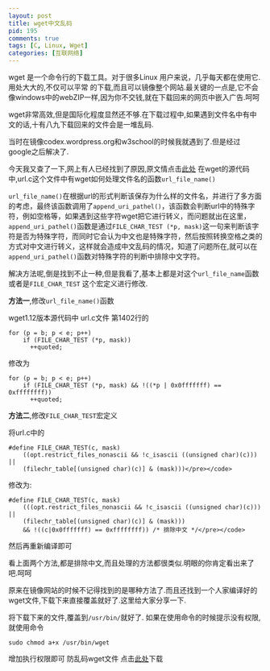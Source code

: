 ```yaml
---
layout: post
title: wget中文乱码
pid: 195
comments: true
tags: [C, Linux, Wget]
categories: [互联网络]
---
```

wget 是一个命令行的下载工具。对于很多Linux 用户来说，几乎每天都在使用它.用处大大的,不仅可以平常 的下载,而且可以镜像整个网站.最关键的一点是,它不会像windows中的webZIP一样,因为你不交钱,就在下载回来的网页中嵌入广告.呵呵

wget非常高效,但是国际化程度显然还不够.在下载过程中,如果遇到文件名中有中文的话,十有八九下载回来的文件会是一堆乱码.

当时在镜像codex.wordpress.org和w3school的时候我就遇到了.但是经过google之后解决了.

今天我又查了一下,网上有人已经找到了原因,原文情点击[此处](http://cocobear.info/blog/2008/04/19/wget-chinese-encode/)
在wget的源代码中,url.c这个文件中有wget如何处理文件名的函数`url_file_name()`

`url_file_name()`在根据url的形式判断该保存为什么样的文件名，并进行了多方面的考虑，最终该函数调用了`append_uri_pathel()`，该函数会判断url中的特殊字符，例如空格等，如果遇到这些字符wget把它进行转义，而问题就出在这里，`append_uri_pathel()`函数是通过`FILE_CHAR_TEST (*p, mask)`这一句来判断该字符是否为特殊字符，而同时它会认为中文也是特殊字符，然后按照转换空格之类的方式对中文进行转义，这样就会造成中文乱码的情况，知道了问题所在,就可以在`append_uri_pathel()`函数对特殊字符的判断中排除中文字符。

解决方法呢,倒是找到不止一种,但是我看了,基本上都是对这个`url_file_name`函数或者是`FILE_CHAR_TEST` 这个宏定义进行修改.

**方法一**,修改`url_file_name()`函数

wget1.12版本源代码中 url.c文件 第1402行的

    for (p = b; p < e; p++)
        if (FILE_CHAR_TEST (*p, mask))
          ++quoted;
修改为

    for (p = b; p < e; p++)
        if (FILE_CHAR_TEST (*p, mask) && !((*p | 0x0fffffff) == 0xffffffff))
          ++quoted;
**方法二**,修改`FILE_CHAR_TEST`宏定义

将url.c中的

    #define FILE_CHAR_TEST(c, mask)
        ((opt.restrict_files_nonascii && !c_isascii ((unsigned char)(c))) ||
        (filechr_table[(unsigned char)(c)] & (mask)))</pre></code>
修改为:

    #define FILE_CHAR_TEST(c, mask)
        (((opt.restrict_files_nonascii && !c_isascii ((unsigned char)(c))) ||
        (filechr_table[(unsigned char)(c)] & (mask)))
        && !((c|0x0fffffff) == 0xffffffff)) /* 排除中文 */</pre></code>
然后再重新编译即可

看上面两个方法,都是排除中文,而且处理的方法都很类似.明眼的你肯定看出来了吧.呵呵

原来在镜像网站的时候不记得找到的是哪种方法了.而且还找到一个人家编译好的wget文件,下载下来直接覆盖就好了.这里给大家分享一下.

将下载下来的文件,覆盖到`/usr/bin/`就好了.
如果在使用命令的时候提示没有权限,就使用命令

    sudo chmod a+x /usr/bin/wget
增加执行权限即可
防乱码wget文件 点击[此处](http://u.115.com/file/clobyk52)下载
